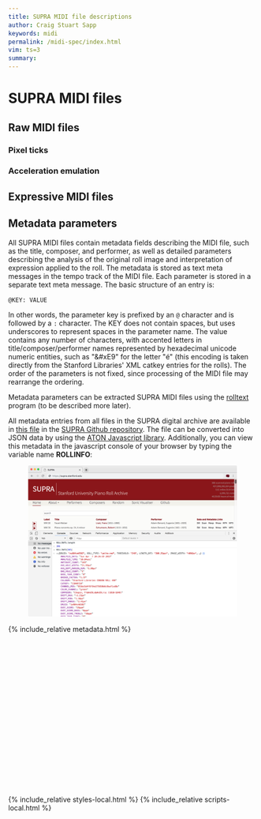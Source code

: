 ```yaml
---
title: SUPRA MIDI file descriptions
author: Craig Stuart Sapp
keywords: midi
permalink: /midi-spec/index.html
vim: ts=3
summary: 
---
```


# SUPRA MIDI files #

## Raw MIDI files ##

### Pixel ticks ###

### Acceleration emulation ###

## Expressive MIDI files ##

## Metadata parameters ##

All SUPRA MIDI files contain metadata fields describing the MIDI
file, such as the title, composer, and performer, as well as detailed
parameters describing the analysis of the original roll image and
interpretation of expression applied to the roll.  The metadata is
stored as text meta messages in the tempo track of the MIDI file.
Each parameter is stored in a separate text meta message.  The basic
structure of an entry is:

```
@KEY: VALUE
```

In other words, the parameter key is prefixed by an `@` character
and is followed by a `:` character.  The KEY does not contain
spaces, but uses underscores to represent spaces in the parameter
name.  The value contains any number of characters, with accented
letters in title/composer/performer names represented by hexadecimal
unicode numeric entities, such as "&#xE9" for the letter "é" (this
encoding is taken directly from the Stanford Libraries' XML catkey
entries for the rolls).  The order of the parameters is not fixed, 
since processing of the MIDI file may rearrange the ordering.

Metadata parameters can be extracted SUPRA MIDI files using the <a
target="_blank"
href="https://github.com/pianoroll/midiroll/blob/master/tools/rolltext.cpp">rolltext</a>
program (to be described more later).

All metadata entries from all files in the SUPRA digital archive 
are available in <a target="_blank" href="https://github.com/pianoroll/SUPRA/blob/master/index.aton">this file</a> 
in the <a target="_blank" href="https://github.com/pianoroll/SUPRA">SUPRA Github repository</a>.
The file can be converted into JSON data by using the <a target="_blank" href="https://aton.sapp.org"> ATON Javascript library</a>.
Additionally, you can view this metadata in the javascript console of your browser by typing the variable name <b>ROLLINFO</b>:


<figure class="figure">
  <img src="rollinfo.png" width="800" class="figure-img img-fluid center-block rounded" alt="figure.">
</figure>




{% include_relative metadata.html %}

<div style="height:300px"></div>

{% include_relative styles-local.html %}
{% include_relative scripts-local.html %}



